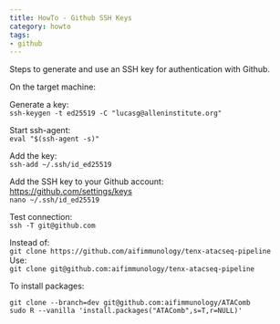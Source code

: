 ```yaml
---
title: HowTo - Github SSH Keys
category: howto
tags:
- github
---
```


Steps to generate and use an SSH key for authentication with Github.

On the target machine:  

Generate a key:  
`ssh-keygen -t ed25519 -C "lucasg@alleninstitute.org"`

Start ssh-agent:  
`eval "$(ssh-agent -s)"`

Add the key:  
`ssh-add ~/.ssh/id_ed25519`

Add the SSH key to your Github account:  
https://github.com/settings/keys  
`nano ~/.ssh/id_ed25519`  

Test connection:  
`ssh -T git@github.com`

Instead of:  
`git clone https://github.com/aifimmunology/tenx-atacseq-pipeline`  
Use:  
`git clone git@github.com:aifimmunology/tenx-atacseq-pipeline`  

To install packages:
```
git clone --branch=dev git@github.com:aifimmunology/ATAComb
sudo R --vanilla 'install.packages("ATAComb",s=T,r=NULL)'
```
